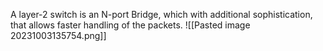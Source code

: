 A layer-2 switch is an N-port Bridge, which with additional sophistication, that allows faster handling of the packets.
![[Pasted image 20231003135754.png]]

